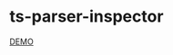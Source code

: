 # ts-parser-inspector

<a href="https://krzysztof-grzybek.github.io/ts-scanner-inspector/">DEMO</a>
